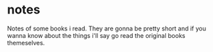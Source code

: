 # notes

Notes of some books i read. They are gonna be pretty short and if you wanna know about the things i'll say go read the original books themeselves.
